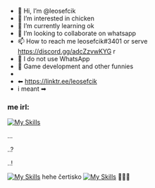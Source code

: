 - 👋 Hi, I’m @leosefcik
- 👀 I’m interested in chicken
- 🌱 I’m currently learning ok
- 💞️ I’m looking to collaborate on whatsapp
- 📫 How to reach me leosefcik#3401 or serve https://discord.gg/adcZzvwKYG r
- 🕋 I do not use WhatsApp
- 🦼 Game development and other funnies
- 
- ⬅ https://linktr.ee/leosefcik
- i meant ➡

### me irl:
[![My Skills](https://skillicons.dev/icons?i=blender,godot,html,py,bots)](https://skillicons.dev)


...

..?

..!

[![My Skills](https://skillicons.dev/icons?i=bsd,bsd,bsd,bsd,bsd,bsd,bsd,bsd,bsd)](https://skillicons.dev)
hehe čertisko
[![My Skills](https://skillicons.dev/icons?i=styledcomponents)](https://skillicons.dev)
💅💅💅
